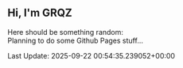 ## Hi, I'm GRQZ
Here should be something random:  
Planning to do some Github Pages stuff...


Last Update: 2025-09-22 00:54:35.239052+00:00
